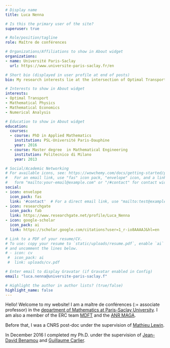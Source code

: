 ```yaml
---
# Display name
title: Luca Nenna

# Is this the primary user of the site?
superuser: true

# Role/position/tagline
role: Maître de conférences

# Organizations/Affiliations to show in About widget
organizations:
- name: Université Paris-Saclay
  url: https://www.universite-paris-saclay.fr/en

# Short bio (displayed in user profile at end of posts)
bio: My research interests lie at the intersection of Optimal Transport, Mathematical Physics, Mathematical Economics and Numerical Analysi

# Interests to show in About widget
interests:
- Optimal Transport
- Mathematical Physics
- Mathematical Economics
- Numerical Analysis

# Education to show in About widget
education:
  courses:
  - course: PhD in Applied Mathematics
    institution: PSL-Université Paris-Dauphine
    year: 2016
  - course: Master degree  in Mathematical Engineering
    institution: Politecnico di Milano
    year: 2013

# Social/Academic Networking
# For available icons, see: https://wowchemy.com/docs/getting-started/page-builder/#icons
#   For an email link, use "fas" icon pack, "envelope" icon, and a link in the
#   form "mailto:your-email@example.com" or "/#contact" for contact widget.
social:
- icon: envelope
  icon_pack: fas
  link: '#contact'  # For a direct email link, use "mailto:test@example.org".
- icon: researchgate
  icon_pack: fab
  link: https://www.researchgate.net/profile/Luca_Nenna
- icon: google-scholar
  icon_pack: ai
  link: https://scholar.google.com/citations?user=1_r-io8AAAAJ&hl=en

# Link to a PDF of your resume/CV.
# To use: copy your resume to `static/uploads/resume.pdf`, enable `ai` icons in `params.toml`, 
# and uncomment the lines below.
# - icon: cv
 #  icon_pack: ai
 #  link: uploads/cv.pdf

# Enter email to display Gravatar (if Gravatar enabled in Config)
email: "luca.nenna@universite-paris-saclay.f"

# Highlight the author in author lists? (true/false)
highlight_name: false
---
```


Hello! Welcome to my website!
I am a maître de conférences (:= associate professor) in the [department of Mathematics at Paris-Saclay University](https://www.imo.universite-paris-saclay.fr/en/).
I am also a member of the ERC team [MDFT](https://www.ceremade.dauphine.fr/~lewin/mdft.html) and the [ANR MAGA](http://quentin.mrgt.fr/projects/maga/index.html#members).

Before that, I was a CNRS post-doc under the supervision of [Mathieu Lewin](https://www.ceremade.dauphine.fr/%7Elewin/).

In December 2016 I completed my Ph.D. under the supervision of [Jean-David Benamou](https://who.rocq.inria.fr/Jean-David.Benamou/) and [Guillaume Carlier](https://www.ceremade.dauphine.fr/~carlier/).